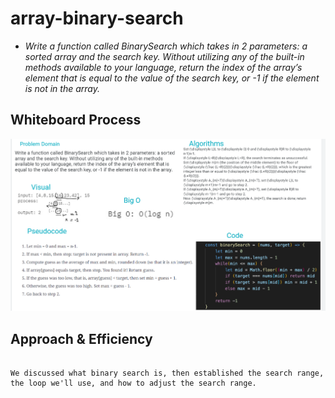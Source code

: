 
# array-binary-search

- *Write a function called BinarySearch which takes in 2 parameters: a sorted array and the search key. Without utilizing any of the built-in methods available to your language, return the index of the array’s element that is equal to the value of the search key, or -1 if the element is not in the array.*

## Whiteboard Process

![image info](../img/arraybinary.png)

## Approach & Efficiency

```

We discussed what binary search is, then established the search range, the loop we'll use, and how to adjust the search range.

```
